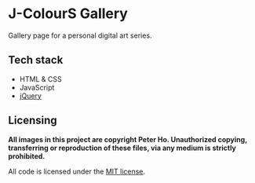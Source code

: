 # J-ColourS Gallery

Gallery page for a personal digital art series.

## Tech stack

- HTML & CSS
- JavaScript
- [jQuery](https://jquery.com/)

## Licensing

**All images in this project are copyright Peter Ho. Unauthorized copying, transferring or reproduction of these files, via any medium is strictly prohibited.**

All code is licensed under the [MIT license](/LICENSE).